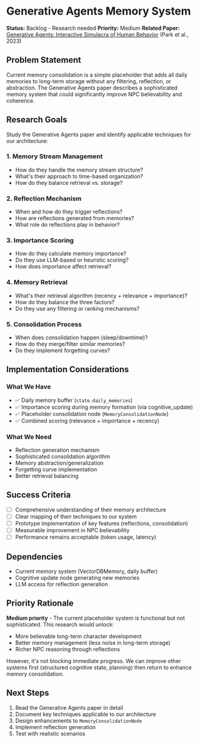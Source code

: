 # Generative Agents Memory System

**Status:** Backlog - Research needed
**Priority:** Medium
**Related Paper:** [Generative Agents: Interactive Simulacra of Human Behavior](https://arxiv.org/abs/2304.03442) (Park et al., 2023)

## Problem Statement

Current memory consolidation is a simple placeholder that adds all daily memories to long-term storage without any filtering, reflection, or abstraction. The Generative Agents paper describes a sophisticated memory system that could significantly improve NPC believability and coherence.

## Research Goals

Study the Generative Agents paper and identify applicable techniques for our architecture:

### 1. Memory Stream Management
- How do they handle the memory stream structure?
- What's their approach to time-based organization?
- How do they balance retrieval vs. storage?

### 2. Reflection Mechanism
- When and how do they trigger reflections?
- How are reflections generated from memories?
- What role do reflections play in behavior?

### 3. Importance Scoring
- How do they calculate memory importance?
- Do they use LLM-based or heuristic scoring?
- How does importance affect retrieval?

### 4. Memory Retrieval
- What's their retrieval algorithm (recency + relevance + importance)?
- How do they balance the three factors?
- Do they use any filtering or ranking mechanisms?

### 5. Consolidation Process
- When does consolidation happen (sleep/downtime)?
- How do they merge/filter similar memories?
- Do they implement forgetting curves?

## Implementation Considerations

### What We Have
- ✅ Daily memory buffer (`state.daily_memories`)
- ✅ Importance scoring during memory formation (via cognitive_update)
- ✅ Placeholder consolidation node (`MemoryConsolidationNode`)
- ✅ Combined scoring (relevance + importance + recency)

### What We Need
- Reflection generation mechanism
- Sophisticated consolidation algorithm
- Memory abstraction/generalization
- Forgetting curve implementation
- Better retrieval balancing

## Success Criteria

- [ ] Comprehensive understanding of their memory architecture
- [ ] Clear mapping of their techniques to our system
- [ ] Prototype implementation of key features (reflections, consolidation)
- [ ] Measurable improvement in NPC believability
- [ ] Performance remains acceptable (token usage, latency)

## Dependencies

- Current memory system (VectorDBMemory, daily buffer)
- Cognitive update node generating new memories
- LLM access for reflection generation

## Priority Rationale

**Medium priority** - The current placeholder system is functional but not sophisticated. This research would unlock:
- More believable long-term character development
- Better memory management (less noise in long-term storage)
- Richer NPC reasoning through reflections

However, it's not blocking immediate progress. We can improve other systems first (structured cognitive state, planning) then return to enhance memory consolidation.

## Next Steps

1. Read the Generative Agents paper in detail
2. Document key techniques applicable to our architecture
3. Design enhancements to `MemoryConsolidationNode`
4. Implement reflection generation
5. Test with realistic scenarios
